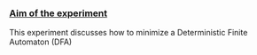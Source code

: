 <u><h3>Aim of the experiment</h3></u>
This experiment discusses how to minimize a Deterministic Finite Automaton (DFA) 